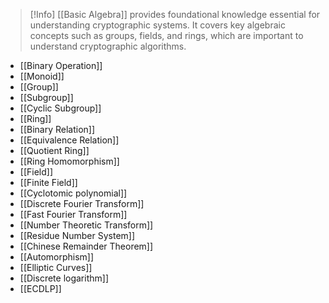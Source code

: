 > [!Info] 
>  [[Basic Algebra]] provides foundational knowledge essential for understanding cryptographic systems. It covers key algebraic concepts such as groups, fields, and rings, which are important to understand cryptographic algorithms.

- [[Binary Operation]]
- [[Monoid]]
- [[Group]]
- [[Subgroup]]
- [[Cyclic Subgroup]]
- [[Ring]]
- [[Binary Relation]]
- [[Equivalence Relation]]
- [[Quotient Ring]]
- [[Ring Homomorphism]]
- [[Field]]
- [[Finite Field]]
- [[Cyclotomic polynomial]]
- [[Discrete Fourier Transform]]
- [[Fast Fourier Transform]]
- [[Number Theoretic Transform]]
- [[Residue Number System]]
- [[Chinese Remainder Theorem]]
- [[Automorphism]]
- [[Elliptic Curves]]
- [[Discrete logarithm]]
- [[ECDLP]]

